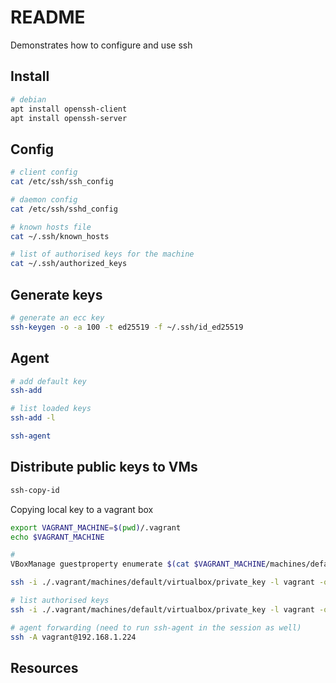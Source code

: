 # README
Demonstrates how to configure and use ssh 

## Install

```sh
# debian
apt install openssh-client
apt install openssh-server
```

## Config 
```sh
# client config 
cat /etc/ssh/ssh_config           

# daemon config
cat /etc/ssh/sshd_config           

# known hosts file
cat ~/.ssh/known_hosts 

# list of authorised keys for the machine 
cat ~/.ssh/authorized_keys
```

## Generate keys 
```sh
# generate an ecc key
ssh-keygen -o -a 100 -t ed25519 -f ~/.ssh/id_ed25519  
```

## Agent
```sh
# add default key
ssh-add

# list loaded keys
ssh-add -l

ssh-agent
```


## Distribute public keys to VMs
```sh
ssh-copy-id
```

Copying local key to a vagrant box
```sh
export VAGRANT_MACHINE=$(pwd)/.vagrant   
echo $VAGRANT_MACHINE        

# 
VBoxManage guestproperty enumerate $(cat $VAGRANT_MACHINE/machines/default/virtualbox/id) 

ssh -i ./.vagrant/machines/default/virtualbox/private_key -l vagrant -o StrictHostKeyChecking=no -p 22 192.168.1.224 'mkdir -m 700 ~/.ssh; echo ' $(< ~/.ssh/id_ed25519.pub) ' >> ~/.ssh/authorized_keys ; chmod 600 ~/.ssh/authorized_keys' 

# list authorised keys
ssh -i ./.vagrant/machines/default/virtualbox/private_key -l vagrant -o StrictHostKeyChecking=no -p 22 192.168.1.224 'cat ~/.ssh/authorized_keys'

# agent forwarding (need to run ssh-agent in the session as well)
ssh -A vagrant@192.168.1.224   
```



## Resources


